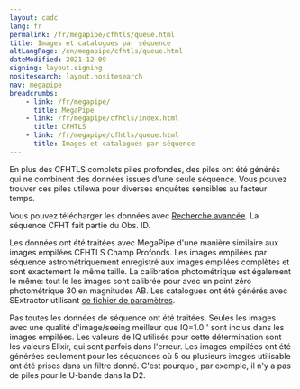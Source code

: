 ```yaml
---
layout: cadc
lang: fr
permalink: /fr/megapipe/cfhtls/queue.html
title: Images et catalogues par séquence
altLangPage: /en/megapipe/cfhtls/queue.html
dateModified: 2021-12-09
signing: layout.signing
nositesearch: layout.nositesearch
nav: megapipe
breadcrumbs:
    - link: /fr/megapipe/
      title: MegaPipe
    - link: /fr/megapipe/cfhtls/index.html
      title: CFHTLS
    - link: /fr/megapipe/cfhtls/queue.html
      title: Images et catalogues par séquence
---
```

<p>
    En plus des CFHTLS complets piles profondes, des piles ont &eacute;t&eacute;
    g&eacute;n&eacute;r&eacute;s qui ne combinent des donn&eacute;es issues d'une seule s&eacute;quence.
    Vous pouvez trouver ces piles utilewa pour diverses enqu&ecirc;tes
    sensibles au facteur temps.
</p>
<p>
    Vous pouvez t&eacute;l&eacute;charger les donn&eacute;es
    avec <a href="/fr/recherche/?collection=CFHTMEGAPIPE&amp;Observation.observationID=QD*">Recherche
    avanc&eacute;e</a>. La s&eacute;quence CFHT fait partie du Obs. ID.
</p>
<p>
    Les donn&eacute;es ont &eacute;t&eacute; trait&eacute;es avec MegaPipe d'une mani&egrave;re similaire
    aux images empil&eacute;es CFHTLS Champ Profonds. Les images empil&eacute;es par
    s&eacute;quence astrom&eacute;triquement enregistr&eacute; aux images empil&eacute;es
    compl&egrave;tes et sont exactement le m&ecirc;me taille. La calibration
    photom&eacute;trique est &eacute;galement le m&ecirc;me: tout le les images sont
    calibr&eacute;e pour avec un point z&eacute;ro photom&eacute;trique 30 en magnitudes
    AB.  Les catalogues ont &eacute;t&eacute; g&eacute;n&eacute;r&eacute;s avec SExtractor
    utilisant <a href="/static/files/megapipe/cfhtlscat.sex">ce fichier de param&egrave;tres</a>.
</p>
<p>
    Pas toutes les donn&eacute;es de s&eacute;quence ont &eacute;t&eacute; trait&eacute;es. Seules les
    images avec une qualit&eacute; d'image/seeing meilleur que IQ=1.0'' sont
    inclus dans les images empil&eacute;es. Les valeurs de IQ utilis&eacute;s pour
    cette d&eacute;termination sont les valeurs Elixir, qui sont parfois dans
    l'erreur. Les images empil&eacute;es ont &eacute;t&eacute; g&eacute;n&eacute;r&eacute;es seulement pour les
    s&eacute;quances o&ugrave; 5 ou plusieurs images utilisable ont &eacute;t&eacute; prises dans
    un filtre donn&eacute;. C'est pourquoi, par exemple, il n'y a pas de
    piles pour le U-bande dans la D2.
</p>
